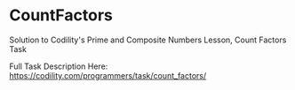 # CountFactors
Solution to Codility's Prime and Composite Numbers Lesson, Count Factors Task

Full Task Description Here: https://codility.com/programmers/task/count_factors/
